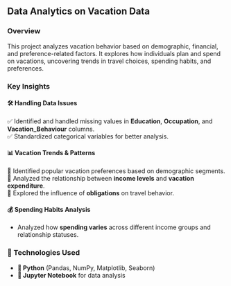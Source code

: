 ## Data Analytics on Vacation Data

### Overview  
This project analyzes vacation behavior based on demographic, financial, and preference-related factors. It explores how individuals plan and spend on vacations, uncovering trends in travel choices, spending habits, and preferences.

### Key Insights  

#### 🛠️ Handling Data Issues  
✅ Identified and handled missing values in **Education**, **Occupation**, and **Vacation_Behaviour** columns.  
✅ Standardized categorical variables for better analysis.  

#### 📊 Vacation Trends & Patterns  
📌 Identified popular vacation preferences based on demographic segments.  
📌 Analyzed the relationship between **income levels** and **vacation expenditure**.  
📌 Explored the influence of **obligations** on travel behavior.  

#### 💰 Spending Habits Analysis  
- Analyzed how **spending varies** across different income groups and relationship statuses.  
 
### 🧪 Technologies Used  
- **🐍 Python** (Pandas, NumPy, Matplotlib, Seaborn)  
- **📓 Jupyter Notebook** for data analysis  
